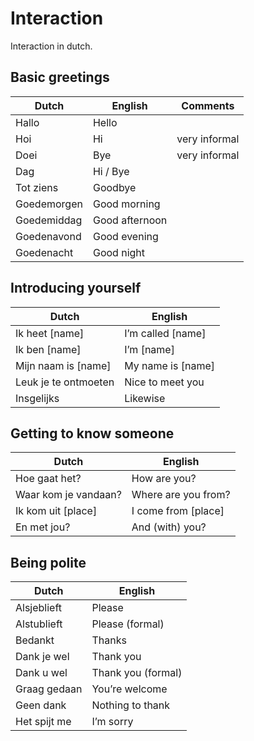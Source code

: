 # Interaction

Interaction in dutch.

## Basic greetings

| Dutch | English | Comments |
| ----- | ------- | -------- |
| Hallo | Hello |  |
| Hoi | Hi | very informal |
| Doei | Bye | very informal |
| Dag | Hi / Bye |  |
| Tot ziens | Goodbye |  |
| Goedemorgen | Good morning |  |
| Goedemiddag | Good afternoon |  |
| Goedenavond | Good evening |  |
| Goedenacht | Good night |  |

## Introducing yourself

| Dutch | English |
| ----- | ------- |
| Ik heet [name] | I’m called [name] |
| Ik ben [name] | I’m [name] |
| Mijn naam is [name] | My name is [name] |
| Leuk je te ontmoeten | Nice to meet you |
| Insgelijks | Likewise |

## Getting to know someone

| Dutch | English |
| ----- | ------- |
| Hoe gaat het? | How are you? |
| Waar kom je vandaan? | Where are you from? |
| Ik kom uit [place] | I come from [place] |
| En met jou? | And (with) you? |

## Being polite

| Dutch | English |
| ----- | ------- |
| Alsjeblieft | Please |
| Alstublieft | Please (formal) |
| Bedankt | Thanks |
| Dank je wel | Thank you |
| Dank u wel | Thank you (formal) |
| Graag gedaan | You’re welcome |
| Geen dank | Nothing to thank |
| Het spijt me | I’m sorry |
